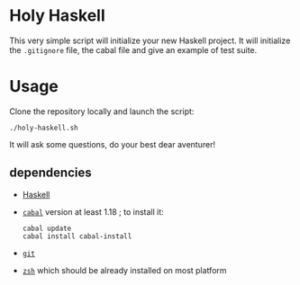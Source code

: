# Holy Haskell

This very simple script will initialize your new Haskell project.
It will initialize the `.gitignore` file, the cabal file and give an
example of test suite.

# Usage

Clone the repository locally and launch the script:

```
./holy-haskell.sh
```

It will ask some questions, do your best dear aventurer!

## dependencies

- [Haskell](http://haskell.org/platform)
- [`cabal`](http://haskell.org/cabal) version at least 1.18 ; to install it:

    ```
    cabal update
    cabal install cabal-install
    ```
- [`git`](http://git-scm.org)
- [`zsh`](http://zsh.org) which should be already installed on most platform

